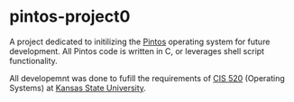 # pintos-project0

A project dedicated to initilizing the [Pintos](https://en.wikipedia.org/wiki/Pintos) operating system for future development. All Pintos code is written in C, or leverages shell script functionality.

All developemnt was done to fufill the requirements of [CIS 520](http://catalog.k-state.edu/preview_course.php?catoid=13&coid=71764&print) (Operating Systems) at [Kansas State University](http://www.k-state.edu).
